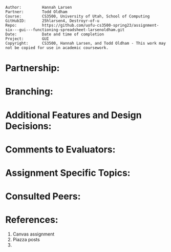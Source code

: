 ﻿```
Author:			Hannah Larsen
Partner:		Todd Oldham
Course:			CS3500, University of Utah, School of Computing
GitHubID:		25hlarsen4, Destroyr-of-u
Repo:			https://github.com/uofu-cs3500-spring23/assignment-six---gui---functioning-spreadsheet-larsenoldham.git
Date:			Date and time of completion
Project:	  	GUI
Copyright:		CS3500, Hannah Larsen, and Todd Oldham - This work may not be copied for use in academic coursework.
```


# Partnership:



# Branching:



# Additional Features and Design Decisions:



# Comments to Evaluators:



# Assignment Specific Topics:



# Consulted Peers:



# References:
1. Canvas assignment
2. Piazza posts
3.

